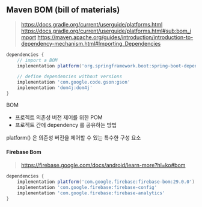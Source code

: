 


## Maven BOM (bill of materials)

> https://docs.gradle.org/current/userguide/platforms.html
> https://docs.gradle.org/current/userguide/platforms.html#sub:bom_import
> https://maven.apache.org/guides/introduction/introduction-to-dependency-mechanism.html#Importing_Dependencies


```groovy
dependencies {
    // import a BOM
    implementation platform('org.springframework.boot:spring-boot-dependencies:1.5.8.RELEASE')

    // define dependencies without versions
    implementation 'com.google.code.gson:gson'
    implementation 'dom4j:dom4j'
}
```

BOM 
- 프로젝트 의존성 버전 제어를 위한 POM
- 프로젝트 간에  dependency 를 공유하는 방법

platform() 은 의존성 버전을 제어할 수 있는 특수한 구성 요소


#### Firebase Bom
> https://firebase.google.com/docs/android/learn-more?hl=ko#bom
```groovy
dependencies {  
	implementation platform('com.google.firebase:firebase-bom:29.0.0')
	implementation 'com.google.firebase:firebase-config' 
	implementation 'com.google.firebase:firebase-analytics'
}
```
<!--stackedit_data:
eyJoaXN0b3J5IjpbNTI2NTUwNjU1XX0=
-->